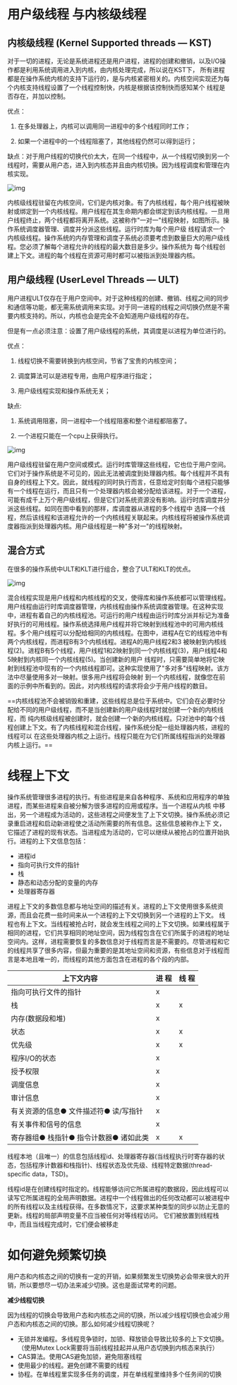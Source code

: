 # 用户级线程 与内核级线程



## **内核级线程** **(Kernel Supported threads** **—** **KST)** 

对于一切的进程，无论是系统进程还是用户进程，进程的创建和撤销，以及I/O操作都是利用系统调用进入到内核，由内核处理完成，所以说在KST下， 所有进程都是在操作系统内核的支持下运行的，是与内核紧密相关的。内核空间实现还为每个内核支持线程设置了一个线程控制快，内核是根据该控制快而感知某个 线程是否存在，并加以控制。

优点：

1. 在多处理器上，内核可以调用同一进程中的多个线程同时工作；

2. 如果一个进程中的一个线程阻塞了，其他线程仍然可以得到运行；

缺点：对于用户线程的切换代价太大，在同一个线程中，从一个线程切换到另一个线程时，需要从用户态，进入到内核态并且由内核切换。因为线程调度和管理在内核实现。

![img](https://picture-1258612855.cos.ap-shanghai.myqcloud.com/20220325171039.jpg)

内核级线程驻留在内核空间，它们是内核对象。有了内核线程，每个用户线程被映射或绑定到一个内核线程。用户线程在其生命期内都会绑定到该内核线程。一旦用户线程终止，两个线程都将离开系统。这被称作"一对一"线程映射，如图所示。操作系统调度器管理、调度并分派这些线程。运行时库为每个用户级 线程请求一个内核级线程。操作系统的内存管理和调度子系统必须要考虑到数量巨大的用户级线程。您必须了解每个进程允许的线程的最大数目是多少。操作系统为 每个线程创建上下文。进程的每个线程在资源可用时都可以被指派到处理器内核。 

 

## **用户级线程** **(UserLevel Threads**    **—** **ULT)**

用户进程ULT仅存在于用户空间中。对于这种线程的创建、撤销、线程之间的同步和通信等功能，都无需系统调用来实现。对于同一进程的线程之间切换仍然是不需要内核支持的。所以，内核也会是完全不会知道用户级线程的存在。

但是有一点必须注意：设置了用户级线程的系统，其调度是以进程为单位进行的。

优点：

1. 线程切换不需要转换到内核空间，节省了宝贵的内核空间；

2. 调度算法可以是进程专用，由用户程序进行指定；

3. 用户级线程实现和操作系统无关；

缺点:

1. 系统调用阻塞，同一进程中一个线程阻塞和整个进程都阻塞了。

2. 一个进程只能在一个cpu上获得执行。

![img](https://picture-1258612855.cos.ap-shanghai.myqcloud.com/20220325171045.jpg)

用户级线程驻留在用户空间或模式。运行时库管理这些线程，它也位于用户空间。它们对于操作系统是不可见的，因此无法被调度到处理器内核。每个线程并不具有 自身的线程上下文。因此，就线程的同时执行而言，任意给定时刻每个进程只能够有一个线程在运行，而且只有一个处理器内核会被分配给该进程。对于一个进程，可能有成千上万个用户级线程，但是它们对系统资源没有影响。运行时库调度并分派这些线程。如同在图中看到的那样，库调度器从进程的多个线程中 选择一个线程，然后该线程和该进程允许的一个内核线程关联起来。内核线程将被操作系统调度器指派到处理器内核。用户级线程是一种"多对一"的线程映射。

 

## **混合方式**

在很多的操作系统中ULT和KLT进行组合，整合了ULT和KLT的优点。

![img](https://picture-1258612855.cos.ap-shanghai.myqcloud.com/20220325171048.jpg)

混合线程实现是用户线程和内核线程的交叉，使得库和操作系统都可以管理线程。用户线程由运行时库调度器管理，内核线程由操作系统调度器管理。在这种实现 中，进程有着自己的内核线程池。可运行的用户线程由运行时库分派并标记为准备好执行的可用线程。操作系统选择用户线程并将它映射到线程池中的可用内核线 程。多个用户线程可以分配给相同的内核线程。在图中，进程A在它的线程池中有两个内核线程，而进程B有3个内核线程。进程A的用户线程2和3 被映射到内核线程(2)。进程B有5个线程，用户线程1和2映射到同一个内核线程(3)，用户线程4和5映射到内核同一个内核线程(5)。当创建新的用户 线程时，只需要简单地将它映射到线程池中现有的一个内核线程即可。这种实现使用了"多对多"线程映射。该方法中尽量使用多对一映射。很多用户线程将会映射 到一个内核线程，就像您在前面的示例中所看到的。因此，对内核线程的请求将会少于用户线程的数目。



==内核线程池不会被销毁和重建，这些线程总是位于系统中。它们会在必要时分配给不同的用户级线程，而不是当创建新的用户级线程时就创建一个新的内核线程，而 纯内核级线程被创建时，就会创建一个新的内核线程。只对池中的每个线程创建上下文。有了内核线程和混合线程，操作系统分配一组处理器内核，进程的线程可以 在这些处理器内核之上运行。线程只能在为它们所属线程指派的处理器内核上运行。==



# **线程上下文**

操作系统管理很多进程的执行。有些进程是来自各种程序、系统和应用程序的单独进程，而某些进程来自被分解为很多进程的应用或程序。当一个进程从内核 中移出，另一个进程成为活动的，这些进程之间便发生了上下文切换。操作系统必须记录重启进程和启动新进程使之活动所需要的所有信息。这些信息被称作上下 文，它描述了进程的现有状态。当进程成为活动的，它可以继续从被抢占的位置开始执行。进程的上下文信息包括：

- 进程id
- 指向可执行文件的指针
- 栈
- 静态和动态分配的变量的内存
- 处理器寄存器



​	进程上下文的多数信息都与地址空间的描述有关。进程的上下文使用很多系统资源，而且会花费一些时间来从一个进程的上下文切换到另一个进程的上下文。 线程也有上下文。当线程被抢占时，就会发生线程之间的上下文切换。如果线程属于相同的进程，它们共享相同的地址空间，因为线程包含在它们所属于的进程的地址空间内。这样，进程需要恢复的多数信息对于线程而言是不需要的。尽管进程和它的线程共享了很多内容，但最为重要的是其地址空间和资源，有些信息对于线程而言是本地且唯一的，而线程的其他方面包含在进程的各个段的内部。



| 上下文内容                             | 进  程 | 线  程 |
| -------------------------------------- | ------ | ------ |
| 指向可执行文件的指针                   | x      |        |
| 栈                                     | x      | x      |
| 内存(数据段和堆)                       | x      |        |
| 状态                                   | x      | x      |
| 优先级                                 | x      | x      |
| 程序I/O的状态                          | x      |        |
| 授予权限                               | x      |        |
| 调度信息                               | x      |        |
| 审计信息                               | x      |        |
| 有关资源的信息● 文件描述符● 读/写指针  | x      |        |
| 有关事件和信号的信息                   | x      |        |
| 寄存器组● 栈指针● 指令计数器● 诸如此类 | x      | x      |


线程本地（且唯一）的信息包括线程id、处理器寄存器(当线程执行时寄存器的状态，包括程序计数器和栈指针)、线程状态及优先级、线程特定数据(thread-specific data，TSD)。

线程id是在创建线程时指定的。线程能够访问它所属进程的数据段，因此线程可以读写它所属进程的全局声明数据。进程中一个线程做出的任何改动都可以被进程中的所有线程以及主线程获得。在多数情况下，这要求某种类型的同步以防止无意的更新。线程的局部声明变量不应当被任何对等线程访问。 它们被放置到线程栈中，而且当线程完成时，它们便会被移走



# 如何避免频繁切换

用户态和内核态之间的切换有一定的开销，如果频繁发生切换势必会带来很大的开销，所以要想尽一切办法来减少切换。这也是面试常考的问题。

**减少线程切换**

因为线程的切换会导致用户态和内核态之间的切换，所以减少线程切换也会减少用户态和内核态之间的切换。那么如何减少线程切换呢？

- 无锁并发编程。多线程竞争锁时，加锁、释放锁会导致比较多的上下文切换。（使用Mutex Lock需要将当前线程挂起并从用户态切换到内核态来执行）
- CAS算法。使用CAS避免加锁，避免阻塞线程
- 使用最少的线程。避免创建不需要的线程
- 协程。在单线程里实现多任务的调度，并在单线程里维持多个任务间的切换